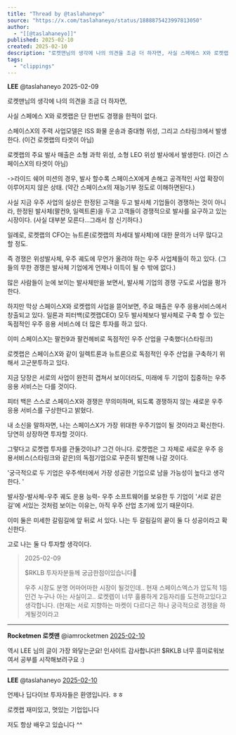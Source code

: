 ```yaml
---
title: "Thread by @taslahaneyo"
source: "https://x.com/taslahaneyo/status/1888875423997813050"
author:
  - "[[@taslahaneyo]]"
published: 2025-02-10
created: 2025-02-10
description: "로켓맨님의 생각에 나의 의견을 조금 더 하자면, 사실 스페에스 X와 로켓랩은 단 한번도 경쟁을 한적이 없다. 스페이스X의 주력 사업모델은 ISS 화물 운송과 중대형 위성, 그리고 스타링크에서 발생한다. (이건 로켓랩의 타겟이 아님) 로켓랩의"
tags:
  - "clippings"
---
```

**LEE** @taslahaneyo 2025-02-09

로켓맨님의 생각에 나의 의견을 조금 더 하자면,

사실 스페에스 X와 로켓랩은 단 한번도 경쟁을 한적이 없다.

스페이스X의 주력 사업모델은 ISS 화물 운송과 중대형 위성, 그리고 스타링크에서 발생한다. (이건 로켓랩의 타겟이 아님)

로켓랩의 주요 발사 매출은 소형 과학 위성, 소형 LEO 위성 발사에서 발생한다. (이건 스페이스X의 타겟이 아님)

\->라이드 쉐어 미션의 경우, 발사 할수록 스페이스X에게 손해고 공격적인 사업 확장이 이루어지지 않은 상태. (약간 스페이스x의 재능기부 정도로 이해하면된다.)

사실 지금 우주 사업의 실상은 한정된 고객을 두고 발사체 기업들이 경쟁하는 것이 아니라, 한정된 발사체(팔컨9, 일렉트론)을 두고 고객들이 경쟁적으로 발사를 요구하고 있는 시장이다. (사실 대부분 모른다...그래서 참 신기하다.)

일례로, 로켓랩의 CFO는 뉴트론(로켓랩의 차세대 발사체)에 대한 문의가 너무 많다고 할 정도.

즉 경쟁은 위성발사체, 우주 궤도에 무언가 올려야 하는 우주 사업체들이 하고 있다. (그들의 무한 경쟁은 발사체 기업에게 언제나 이득이 될 수 밖에 없다.)

많은 사람들이 눈에 보이는 발사체만을 보면서, 발사체 기업의 경쟁 구도로 사업을 평가한다.

하지만 막상 스페이스X와 로켓랩의 사업을 뜯어보면, 주요 매출은 우주 응용서비스에서 창출되고 있다. 일론과 피터백(로켓랩CEO) 모두 발사체보다 발사체로 구축 할 수 있는 독점적인 우주 응용 서비스에 더 많은 투자를 하고 있다.

이미 스페이스X는 팔컨9과 팔컨헤비로 독점적인 우주 산업을 구축했다(스타링크)

로켓랩은 스페이스X와 같이 일렉트론과 뉴트론으로 독점적인 우주 산업을 구축하기 위해서 고군분투하고 있다.

지금 당장은 서로의 사업이 완전히 겹쳐서 보이더라도, 미래에 두 기업이 집중하는 우주 응용 서비스는 다를 것이다.

피터 백은 스스로 스페이스X와 경쟁은 무의미하며, 되도록 경쟁하지 않는 새로운 우주 응용 서비스를 구상한다고 밝혔다.

내 소신을 말하자면, 나는 스페이스X가 가장 위대한 우주기업이 될 것이라고 확신한다. 당연히 상장하면 투자할 것이다.

그렇다고 로켓랩 투자를 관둘것이냐? 그건 아니다. 로켓랩은 그 자체로 새로운 우주 응용서비스(스타링크와 같은)의 독점기업으로 꾸준히 발전해 나갈 것이다.

'궁극적으로 두 기업은 우주섹터에서 가장 성공한 기업으로 남을 가능성이 높다고 생각한다. '

발사장-발사체-우주 궤도 운용 능력- 우주 소프트웨어를 보유한 두 기업이 '서로 같은 길'에 서있는 것처럼 보이는 이유는, 아직 우주 산업 초기에 있기 때문이다.

이미 둘은 미세한 갈림길에 앞 뒤로 서 있다. 나는 두 갈림길의 끝이 둘 다 성공이라고 확신한다.

고로 나는 둘 다 투자할 생각이다.

> 2025-02-09
> 
> $RKLB 투자자분들께 궁금한점이있습니다🧐
> 
> 우주 시장도 분명 어마어마한 시장이 될것인데.. 현재 스페이스엑스가 압도적 1등인건 누구나 아는 사실이고.. 로켓렙이 너무 훌륭하게 2등자리를 도전하고있다고 생각합니다. (현재는 서로 지향하는 마켓이 다르다곤 하나 궁극적으로 경쟁을 하게될것이라고

---

**Rocketmen 로켓맨** @iamrocketmen [2025-02-10](https://x.com/iamrocketmen/status/1888876674164601168)

역시 LEE 님의 글이 가장 와닿는군요! 인사이트 감사합니다!! $RKLB 너무 흥미로워보여서 공부를 시작해보려구요 :)

---

**LEE** @taslahaneyo [2025-02-10](https://x.com/taslahaneyo/status/1888883197041397989)

언제나 딥다이브 투자자들은 환영입니다. ㅎㅎ

로켓랩 재미있고, 멋있는 기업입니다

저도 항상 배우고 있습니다 ^^